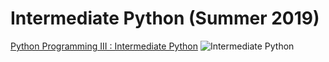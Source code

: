 # Intermediate Python (Summer 2019)
[Python Programming III : Intermediate Python](https://extension.ucsd.edu/courses-and-programs/pragmatic-python-a-practical-approach)
![Intermediate Python](https://i.imgur.com/DEoNr9a.jpg)
